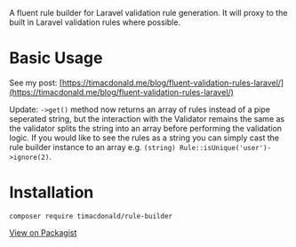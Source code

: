 A fluent rule builder for Laravel validation rule generation. It will proxy to the built in Laravel validation rules where possible.

# Basic Usage

See my post: [https://timacdonald.me/blog/fluent-validation-rules-laravel/](https://timacdonald.me/blog/fluent-validation-rules-laravel/)

Update: `->get()` method now returns an array of rules instead of a pipe seperated string, but the interaction with the Validator remains the same as the validator splits the string into an array before performing the validation logic. If you would like to see the rules as a string you can simply cast the rule builder instance to an array e.g. `(string) Rule::isUnique('user')->ignore(2)`.

# Installation

`composer require timacdonald/rule-builder`

[View on Packagist](https://packagist.org/packages/timacdonald/rule-builder)
